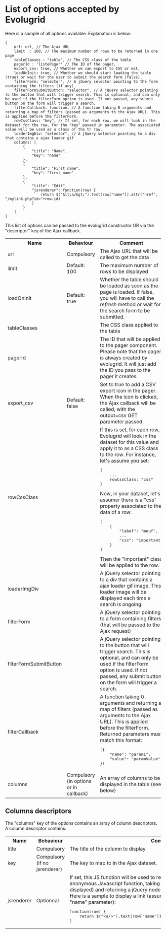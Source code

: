 List of options accepted by Evolugrid
=====================================

Here is a sample of all options available. Explanation is below:
	
	{
		url: url, // The Ajax URL
		limit  : 100, // The maximum number of rows to be returned in one page
		tableClasses : "table", // The CSS class of the table
		pagerId : 'listePager' // The ID of the pager,
		export_csv: true, // Whether we can export to CSV or not,
		loadOnInit: true, // Whether we should start loading the table (true) or wait for the user to submit the search form (false),
		filterForm: "selector", // A jQuery selector pointing to the form containing the filters (if any)
		filterFormSubmitButton: "selector", // A jQuery selector pointing to the button that will trigger search. This is optional, and can only be used if the filterForm option is used. If not passed, any submit button on the form will trigger a search.
	  	filterCallback: function, // A function taking 0 arguments and returning a map of filters (passed as arguments to the Ajax URL). This is applied before the filterForm.
		rowCssClass: "key", // If set, for each row, we will look in the dataset for the row, for the "key" passed in parameter. The associated value will be used as a class of the tr row. 
		loaderImgDiv: "selector", // A jQuery selector pointing to a div that contains a ajax loader gif
		columns: [
			{
				"title": "Name",
				"key": "name"
			},
			{
				"title": "First name",
				"key": "first_name"
			},
			{
				"title": "Edit",
				"jsrenderer": function(row) {
					return $("&lt;a/&gt;").text(row["name"]).attr("href", "/mylink.php?id="+row.id)
				}
			}
		] 
	} 

<div class="alert alert-info">This list of options can be passed to the evolugrid
constructor OR via the "descriptor" key of the Ajax callback.</div>

<table class="table">
	<tr>
		<th>Name</th>
		<th>Behaviour</th>
		<th>Comment</th>
	</tr>
	<tr>
		<td>url</td>
		<td>Compulsory</td>
		<td>The Ajax URL that will be called to get the data</td>
	</tr>
	<tr>
		<td>limit</td>
		<td>Default: 100</td>
		<td>The maximum number of rows to be displayed</td>
	</tr>
	<tr>
		<td>loadOnInit</td>
		<td>Default: true</td>
		<td>Whether the table should be loaded as soon as the page is loaded. If false, you will have to call the <em>refresh</em> method or wait for the search form to be submitted.</td>
	</tr>
	<tr>
		<td>tableClasses</td>
		<td></td>
		<td>The CSS class applied to the table</td>
	</tr>
	<tr>
		<td>pagerId</td>
		<td></td>
		<td>The ID that will be applied to the pager component. Please note that the pager is always created by evolugrid. It will just add the ID you pass to the pager it creates.</td>
	</tr>
	<tr>
		<td>export_csv</td>
		<td>Default: false</td>
		<td>Set to true to add a CSV export icon in the pager. When the icon is clicked, the Ajax callback will be called, with the output=csv GET parameter passed.</td>
	</tr>
	<tr>
		<td>rowCssClass</td>
		<td></td>
		<td>If this is set, for each row, Evolugrid will look in the dataset for this value and apply it to as a CSS class to the row.
		For instance, let's assume you set:
		<pre>{
	...
	rowCssClass: "css"
}</pre>
		Now, in your dataset, let's assumer there is a "css" property associated to the data of a row:
		<pre>[
	{
		"label": "mouf",
		...
		"css": "important"
	}
]</pre>
		Then the "important" class will be applied to the row.
		</td>
	</tr>
	<tr>
		<td>loaderImgDiv</td>
		<td></td>
		<td>A jQuery selector pointing to a div that contains a ajax loader gif image. This loader image
		will be displayed each time a search is ongoing.</td>
	</tr>
	<tr>
		<td>filterForm</td>
		<td></td>
		<td>A jQuery selector pointing to a form containing filters (that will be passed to the Ajax request)</td>
	</tr>
	<tr>
		<td>filterFormSubmitButton</td>
		<td></td>
		<td>A jQuery selector pointing to the button that will trigger search. This is optional, and can only be used if the filterForm option is used. 
		If not passed, any submit button on the form will trigger a search.</td>
	</tr>
	<tr>
		<td>filterCallback</td>
		<td></td>
		<td>A function taking 0 arguments and returning a map of filters (passed as arguments to the Ajax URL). This is applied before the filterForm.
		Returned parameters must match this format:
<pre>[{
	"name": "param1",
	"value": "paramValue" 
}]</pre>
		</td>
	</tr>
	<tr>
		<td>columns</td>
		<td>Compulsory (in options or in callback)</td>
		<td>An array of columns to be displayed in the table (see below)</td>
	</tr>
</table>

Columns descriptors
-------------------

The "columns" key of the options contains an array of column descriptors.
A column descriptor contains:

<table class="table">
	<tr>
		<th>Name</th>
		<th>Behaviour</th>
		<th>Comment</th>
	</tr>
	<tr>
		<td>title</td>
		<td>Compulsory</td>
		<td>The title of the column to display</td>
	</tr>
	<tr>
		<td>key</td>
		<td>Compulsory (if no jsrenderer)</td>
		<td>The key to map to in the Ajax dataset.</td>
	</tr>
	<tr>
		<td>jsrenderer</td>
		<td>Optionnal</td>
		<td>If set, this JS function will be used to render the cell.
		This should contain an anonymous Javascript function, taking one parameter (the data row being displayed)
		and returning a jQuery node representing the HTML to put in the cell.<br/>Here is a sample to display a link
		(assuming the data row contains an "id" and a "name" parameter):
	 	<pre>function(row) {
	return $("&lt;a/&gt;").text(row["name"]).attr("href", "/mylink.php?id="+row.id)
}</pre></td>
	</tr>
</table>